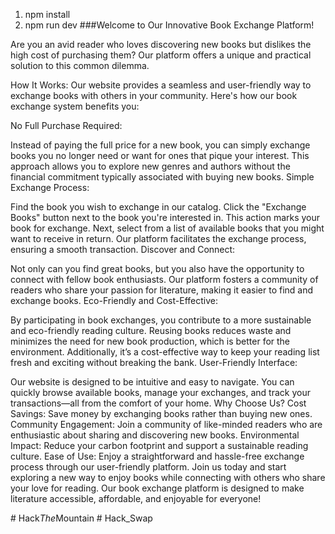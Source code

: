 1) npm install
2) npm run dev
###Welcome to Our Innovative Book Exchange Platform!

Are you an avid reader who loves discovering new books but dislikes the high cost of purchasing them? Our platform offers a unique and practical solution to this common dilemma.

How It Works:
Our website provides a seamless and user-friendly way to exchange books with others in your community. Here's how our book exchange system benefits you:

No Full Purchase Required:

Instead of paying the full price for a new book, you can simply exchange books you no longer need or want for ones that pique your interest. This approach allows you to explore new genres and authors without the financial commitment typically associated with buying new books.
Simple Exchange Process:

Find the book you wish to exchange in our catalog. Click the "Exchange Books" button next to the book you're interested in. This action marks your book for exchange.
Next, select from a list of available books that you might want to receive in return. Our platform facilitates the exchange process, ensuring a smooth transaction.
Discover and Connect:

Not only can you find great books, but you also have the opportunity to connect with fellow book enthusiasts. Our platform fosters a community of readers who share your passion for literature, making it easier to find and exchange books.
Eco-Friendly and Cost-Effective:

By participating in book exchanges, you contribute to a more sustainable and eco-friendly reading culture. Reusing books reduces waste and minimizes the need for new book production, which is better for the environment.
Additionally, it’s a cost-effective way to keep your reading list fresh and exciting without breaking the bank.
User-Friendly Interface:

Our website is designed to be intuitive and easy to navigate. You can quickly browse available books, manage your exchanges, and track your transactions—all from the comfort of your home.
Why Choose Us?
Cost Savings: Save money by exchanging books rather than buying new ones.
Community Engagement: Join a community of like-minded readers who are enthusiastic about sharing and discovering new books.
Environmental Impact: Reduce your carbon footprint and support a sustainable reading culture.
Ease of Use: Enjoy a straightforward and hassle-free exchange process through our user-friendly platform.
Join us today and start exploring a new way to enjoy books while connecting with others who share your love for reading. Our book exchange platform is designed to make literature accessible, affordable, and enjoyable for everyone!


#   H a c k _ T h e _ M o u n t a i n  
 #   H a c k _ S w a p  
 